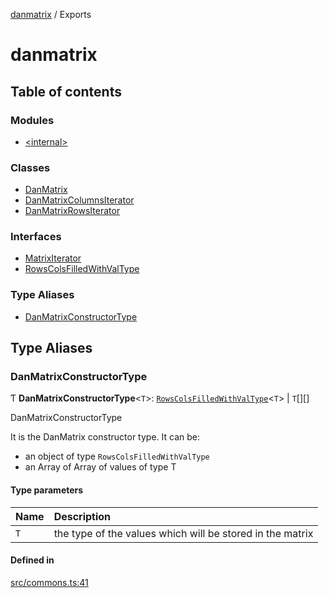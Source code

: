 [danmatrix](README.md) / Exports

# danmatrix

## Table of contents

### Modules

- [\<internal\>](modules/internal_.md)

### Classes

- [DanMatrix](classes/DanMatrix.md)
- [DanMatrixColumnsIterator](classes/DanMatrixColumnsIterator.md)
- [DanMatrixRowsIterator](classes/DanMatrixRowsIterator.md)

### Interfaces

- [MatrixIterator](interfaces/MatrixIterator.md)
- [RowsColsFilledWithValType](interfaces/RowsColsFilledWithValType.md)

### Type Aliases

- [DanMatrixConstructorType](modules.md#danmatrixconstructortype)

## Type Aliases

### DanMatrixConstructorType

Ƭ **DanMatrixConstructorType**\<`T`\>: [`RowsColsFilledWithValType`](interfaces/RowsColsFilledWithValType.md)\<`T`\> \| `T`[][]

DanMatrixConstructorType

It is the DanMatrix constructor type.
It can be:
- an object of type `RowsColsFilledWithValType`
- an Array of Array of values of type T

#### Type parameters

| Name | Description |
| :------ | :------ |
| `T` | the type of the values which will be stored in the matrix |

#### Defined in

[src/commons.ts:41](https://github.com/evildead/DanMatrix/blob/12c0c58/src/commons.ts#L41)
